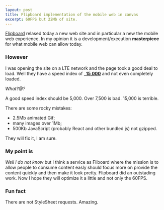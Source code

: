 ```yaml
---
layout: post
title: Flipboard implementation of the mobile web in canvas
excerpt: 60FPS but 22Mb of site.
---
```


[Flipboard](http://engineering.flipboard.com/2015/02/mobile-web/) relased today a new web site and in particular a new the mobile web experience.
In my opinion it is a development/execution __masterpiece__ for what mobile web can allow today.

### However
I was opening the site on a LTE network and the page took a good deal to load.
Well they have a speed index of ___[15,000](http://www.webpagetest.org/result/150211_HM_58A/)__ and not even completely loaded.

_What?@?_

A good speed index should be 5,000. Over 7,500 is bad. 15,000 is terrible.


There are some rocky mistakes:
* 2.5Mb animated Gif;
* many images over 1Mb;
* 500Kb JavaScript (probably React and other bundled js) not gzipped.

They will fix it, I am sure.

### My point is
_Well I do not know_ but I think a service as Fliboard where the mission is to allow people to consume content easly should focus more on provide the content quickly and then make it look pretty.
Flipboard did an outstading work. Now I hope they will optimize it a little and not only the 60FPS.

### Fun fact
There are not StyleSheet requests. Amazing.
